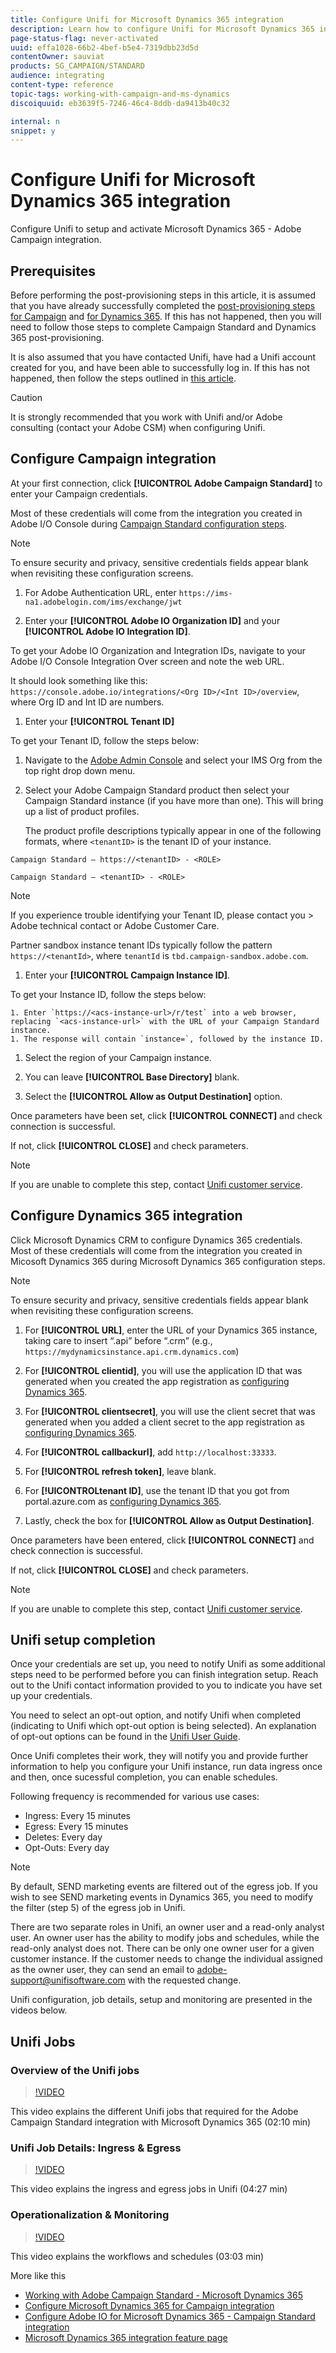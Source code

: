 ```yaml
---
title: Configure Unifi for Microsoft Dynamics 365 integration
description: Learn how to configure Unifi for Microsoft Dynamics 365 integration
page-status-flag: never-activated
uuid: effa1028-66b2-4bef-b5e4-7319dbb23d5d
contentOwner: sauviat
products: SG_CAMPAIGN/STANDARD
audience: integrating
content-type: reference
topic-tags: working-with-campaign-and-ms-dynamics
discoiquuid: eb3639f5-7246-46c4-8ddb-da9413b40c32

internal: n
snippet: y
---
```



# Configure Unifi for Microsoft Dynamics 365 integration

Configure Unifi to setup and activate Microsoft Dynamics 365 - Adobe Campaign integration.

## Prerequisites

Before performing the post-provisioning steps in this article, it is assumed that you have already successfully completed the [post-provisioning steps for Campaign](../../integrating/using/configure-adobe-io-for-ms-dynamic.md) and [for Dynamics 365](../../integrating/using/configure-microsoft-dynamics-365-for-campaign-integration.md).  If this has not happened, then you will need to follow those steps to complete Campaign Standard and Dynamics 365 post-provisioning.

It is also assumed that you have contacted Unifi, have had a Unifi account created for you, and have been able to successfully log in.  If this has not happened, then follow the steps outlined in [this article](../../integrating/using/working-with-campaign-standard-and-microsoft-dynamics-365.md).

>[!CAUTION]
>
>It is strongly recommended that you work with Unifi and/or Adobe consulting (contact your Adobe CSM) when configuring Unifi.

## Configure Campaign integration

At your first connection, click **[!UICONTROL Adobe Campaign Standard]** to enter your Campaign credentials.

Most of these credentials will come from the integration you created in Adobe I/O Console during [Campaign Standard configuration steps](../../integrating/using/configure-adobe-io-for-ms-dynamic.md). 

>[!NOTE]
>
>To ensure security and privacy, sensitive credentials fields appear blank when revisiting these configuration screens.

1. For Adobe Authentication URL, enter `https://ims-na1.adobelogin.com/ims/exchange/jwt`

1. Enter your **[!UICONTROL Adobe IO Organization ID]** and your **[!UICONTROL Adobe IO Integration ID]**.

To get your Adobe IO Organization and Integration IDs, navigate to your Adobe I/O Console Integration Over screen and note the web URL. 

It should look something like this: `https://console.adobe.io/integrations/<Org ID>/<Int ID>/overview`, where Org ID and Int ID are numbers. 

1. Enter your **[!UICONTROL Tenant ID]**

To get your Tenant ID, follow the steps below:

 1. Navigate to the [Adobe Admin Console](https://adminconsole.adobe.com/) and select your IMS Org from the top right drop down menu.
 1. Select your Adobe Campaign Standard product then select your Campaign  Standard instance (if you have more than one).  This will bring up a list of product profiles.

    The product profile descriptions typically appear in one of the following formats, where `<tenantID>` is the tenant ID of your instance.

`Campaign Standard – https://<tenantID> - <ROLE>`

`Campaign Standard – <tenantID> - <ROLE>`

>[!NOTE]
>
>If you experience trouble identifying your Tenant ID, please contact you > Adobe technical contact or Adobe Customer Care.
>
>Partner sandbox instance tenant IDs typically follow the pattern `https://<tenantId>`, where `tenantId` is  `tbd.campaign-sandbox.adobe.com`.

1. Enter your **[!UICONTROL Campaign Instance ID]**.

To get your Instance ID, follow the steps below: 

    1. Enter `https://<acs-instance-url>/r/test` into a web browser, replacing `<acs-instance-url>` with the URL of your Campaign Standard instance.
    1. The response will contain `instance=`, followed by the instance ID.

1. Select the region of your Campaign instance.

1. You can leave **[!UICONTROL Base Directory]** blank.

1. Select the **[!UICONTROL Allow as Output Destination]** option.

Once parameters have been set, click **[!UICONTROL CONNECT]** and check connection is successful. 

If not, click **[!UICONTROL CLOSE]** and check parameters.

>[!NOTE]
>
>If you are unable to complete this step, contact [Unifi customer service](mailto:support@unifisoftware.atlassian.net).

## Configure Dynamics 365 integration

Click Microsoft Dynamics CRM to configure Dynamics 365 credentials. Most of these credentials will come from the integration you created in Micosoft Dynamics 365 during Microsoft Dynamics 365 configuration steps.

>[!NOTE]
>
>To ensure security and privacy, sensitive credentials fields appear blank when revisiting these configuration screens.

1. For **[!UICONTROL URL]**, enter the URL of your Dynamics 365 instance, taking care to insert “.api” before “.crm” (e.g., `https://mydynamicsinstance.api.crm.dynamics.com`)

1. For **[!UICONTROL clientid]**, you will use the application ID that was generated when you created the app registration as [configuring Dynamics 365](../../integrating/using/configure-microsoft-dynamics-365-for-campaign-integration.md).

1. For **[!UICONTROL clientsecret]**, you will use the client secret that was generated when you added a client secret to the app registration as [configuring Dynamics 365](../../integrating/using/configure-microsoft-dynamics-365-for-campaign-integration.md).

1. For **[!UICONTROL callbackurl]**, add `http://localhost:33333`.

1. For **[!UICONTROL refresh token]**, leave blank.

1. For **[!UICONTROLtenant ID]**, use the tenant ID that you got from portal.azure.com as [configuring Dynamics 365](../../integrating/using/configure-microsoft-dynamics-365-for-campaign-integration.md).

1. Lastly, check the box for **[!UICONTROL Allow as Output Destination]**.

Once parameters have been entered, click **[!UICONTROL CONNECT]** and check connection is successful. 

If not, click **[!UICONTROL CLOSE]** and check parameters.

>[!NOTE]
>
>If you are unable to complete this step, contact [Unifi customer service](mailto:support@unifisoftware.atlassian.net).

## Unifi setup completion

Once your credentials are set up, you need to notify Unifi as some additional steps need to be performed before you can finish integration setup.  Reach out to the Unifi contact information provided to you to indicate you have set up your credentials.  

You need to select an opt-out option, and notify Unifi when completed (indicating to Unifi which opt-out option is being selected).  An explanation of opt-out options can be found in the [Unifi User Guide](https://drive.google.com/drive/folders/16seHF45e6bFxHX15zWLqFLEXymCuA_wn). 

Once Unifi completes their work, they will notify you and provide further information to help you configure your Unifi instance, run data ingress once and then, once sucessful completion, you can enable schedules.

Following frequency is recommended for various use cases:

* Ingress: Every 15 minutes
* Egress: Every 15 minutes
* Deletes: Every day
* Opt-Outs: Every day

>[!NOTE]
>
>By default, SEND marketing events are filtered out of the egress job.  If you wish to see SEND marketing events in Dynamics 365, you need to modify the filter (step 5) of the egress job in Unifi.

There are two separate roles in Unifi, an owner user and a read-only analyst user. An owner user has the ability to modify jobs and schedules, while the read-only analyst does not.  There can be only one owner user for a given customer instance.  If the customer needs to change the individual assigned as the owner user, they can send an email to [adobe-support@unifisoftware.com](mailto:adobe-support@unifisoftware.com) with the requested change.

Unifi configuration, job details, setup and monitoring are presented in the videos below.

## Unifi Jobs

### Overview of the Unifi jobs

>[!VIDEO](https://video.tv.adobe.com/v/27392)

This video explains the different Unifi jobs that required for the Adobe Campaign Standard integration with Microsoft Dynamics 365 (02:10 min)

### Unifi Job Details: Ingress & Egress

>[!VIDEO](https://video.tv.adobe.com/v/27396)

This video explains the ingress and egress jobs in Unifi (04:27 min)

### Operationalization & Monitoring

>[!VIDEO](https://video.tv.adobe.com/v/27391)

This video explains the workflows and schedules (03:03 min)

More like this
* [Working with Adobe Campaign Standard - Microsoft Dynamics 365](../../integrating/using/working-with-campaign-standard-and-microsoft-dynamics-365.md)
* [Configure Microsoft Dynamics 365 for Campaign integration](../../integrating/using/configure-microsoft-dynamics-365-for-campaign-integration.md)
* [Configure Adobe IO for Microsoft Dynamics 365 - Campaign Standard integration](../../integrating/using/configure-adobe-io-for-ms-dynamic.md)
* [Microsoft Dynamics 365 integration feature page](https://helpx.adobe.com/campaign/kt/acs/using/acs-ms-dynamics-crm-connector-tutorial.html)